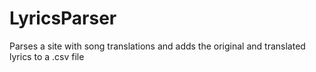 # LyricsParser
Parses a site with song translations and adds the original and translated lyrics to a .csv file
